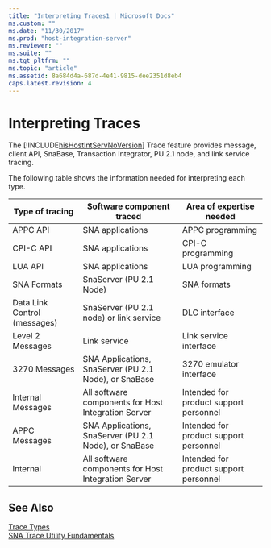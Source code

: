 ```yaml
---
title: "Interpreting Traces1 | Microsoft Docs"
ms.custom: ""
ms.date: "11/30/2017"
ms.prod: "host-integration-server"
ms.reviewer: ""
ms.suite: ""
ms.tgt_pltfrm: ""
ms.topic: "article"
ms.assetid: 8a684d4a-687d-4e41-9815-dee2351d8eb4
caps.latest.revision: 4
---
```

# Interpreting Traces
The [!INCLUDE[hisHostIntServNoVersion](../includes/hishostintservnoversion-md.md)] Trace feature provides message, client API, SnaBase, Transaction Integrator, PU 2.1 node, and link service tracing.  
  
 The following table shows the information needed for interpreting each type.  
  
|Type of tracing|Software component traced|Area of expertise needed|  
|---------------------|-------------------------------|------------------------------|  
|APPC API|SNA applications|APPC programming|  
|CPI-C API|SNA applications|CPI-C programming|  
|LUA API|SNA applications|LUA programming|  
|SNA Formats|SnaServer (PU 2.1 Node)|SNA formats|  
|Data Link Control (messages)|SnaServer (PU 2.1 node) or link service|DLC interface|  
|Level 2 Messages|Link service|Link service interface|  
|3270 Messages|SNA Applications, SnaServer (PU 2.1 Node), or SnaBase|3270 emulator interface|  
|Internal Messages|All software components for Host Integration Server|Intended for product support personnel|  
|APPC Messages|SNA Applications, SnaServer (PU 2.1 Node), or SnaBase|Intended for product support personnel|  
|Internal|All software components for Host Integration Server|Intended for product support personnel|  
  
## See Also  
 [Trace Types](../HIS2010/trace-types2.md)   
 [SNA Trace Utility Fundamentals](../HIS2010/sna-trace-utility-fundamentals2.md)